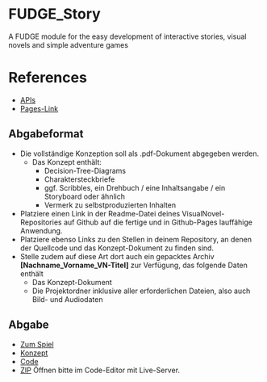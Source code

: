 # FUDGE_Story
A FUDGE module for the easy development of interactive stories, visual novels and simple adventure games


# References
- [APIs](https://jirkadelloro.github.io/FUDGE_Story/Documentation/Reference/#fudge-story-reference)
- [Pages-Link](https://jirkadelloro.github.io/FUDGE_Story/Tutorial_WS22/Tutorial_WS22.html)


##  Abgabeformat

* Die vollständige Konzeption soll als .pdf-Dokument abgegeben werden.
  * Das Konzept enthält:
    * Decision-Tree-Diagrams
    * Charaktersteckbriefe
    * ggf. Scribbles, ein Drehbuch / eine Inhaltsangabe / ein Storyboard oder ähnlich
    * Vermerk zu selbstproduzierten Inhalten
* Platziere einen Link in der Readme-Datei deines VisualNovel-Repositories auf Github auf die fertige und in Github-Pages lauffähige Anwendung.
* Platziere ebenso Links zu den Stellen in deinem Repository, an denen der Quellcode und das Konzept-Dokument zu finden sind.
* Stelle zudem auf diese Art dort auch ein gepacktes Archiv <b>[Nachname_Vorname_VN-Titel]</b> zur Verfügung, das folgende Daten enthält
  * Das Konzept-Dokument 
  * Die Projektordner inklusive aller erforderlichen Dateien, also auch Bild- und Audiodaten

##  Abgabe
- [Zum Spiel](https://manzijes.github.io/WPM_Visual_Novel/BehindTheScenes/Index.html)
- [Konzept](https://github.com/manzijes/WPM_Visual_Novel/blob/main/Konzept)
- [Code](https://github.com/manzijes/WPM_Visual_Novel/tree/main/BehindTheScenes)
- [ZIP](https://drive.google.com/file/d/19Ik3Q5jaD95ZaVSgR4pLPD5p38RhFGEq/view?usp=sharing) Öffnen bitte im Code-Editor mit Live-Server.